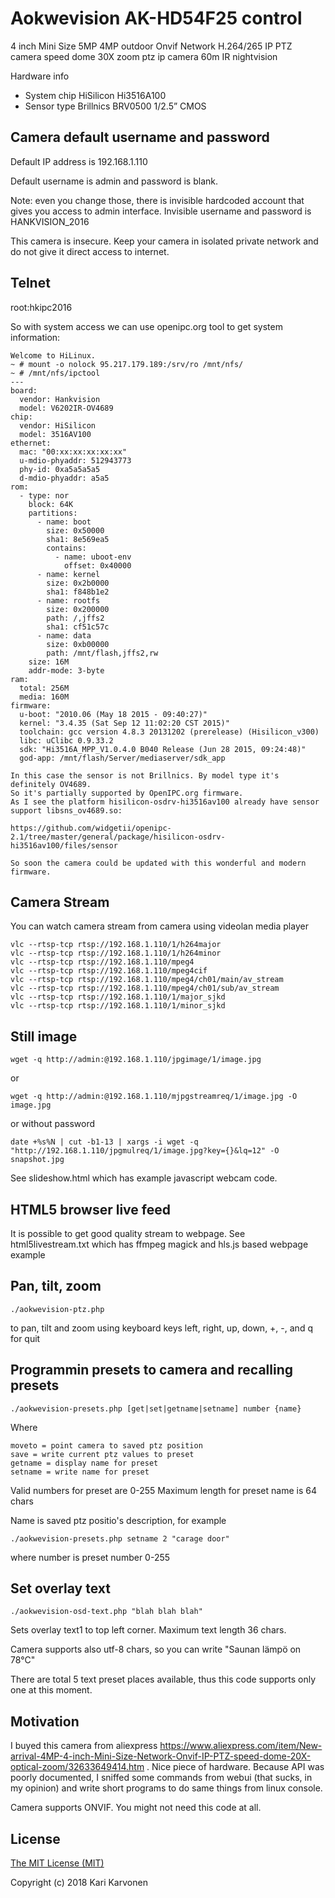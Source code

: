 # Aokwevision AK-HD54F25 control

4 inch Mini Size 5MP 4MP outdoor Onvif Network H.264/265 IP PTZ camera speed dome 30X zoom ptz ip camera 60m IR nightvision

Hardware info

* System chip HiSilicon Hi3516A100
* Sensor type Brillnics BRV0500 1/2.5” CMOS

## Camera default username and password

Default IP address is 192.168.1.110

Default username is admin and password is blank.

Note: even you change those, there is invisible hardcoded account that gives you access to admin interface. Invisible username and password is HANKVISION_2016

This camera is insecure. Keep your camera in isolated private network and do not give it direct access to internet.

## Telnet

root:hkipc2016

So with system access we can use openipc.org tool to get system information:


```
Welcome to HiLinux.
~ # mount -o nolock 95.217.179.189:/srv/ro /mnt/nfs/
~ # /mnt/nfs/ipctool 
---
board:
  vendor: Hankvision
  model: V6202IR-OV4689
chip:
  vendor: HiSilicon
  model: 3516AV100
ethernet:
  mac: "00:xx:xx:xx:xx:xx"
  u-mdio-phyaddr: 512943773
  phy-id: 0xa5a5a5a5
  d-mdio-phyaddr: a5a5
rom:
  - type: nor
    block: 64K
    partitions:
      - name: boot
        size: 0x50000
        sha1: 8e569ea5
        contains:
          - name: uboot-env
            offset: 0x40000
      - name: kernel
        size: 0x2b0000
        sha1: f848b1e2
      - name: rootfs
        size: 0x200000
        path: /,jffs2
        sha1: cf51c57c
      - name: data
        size: 0xb00000
        path: /mnt/flash,jffs2,rw
    size: 16M
    addr-mode: 3-byte
ram:
  total: 256M
  media: 160M
firmware:
  u-boot: "2010.06 (May 18 2015 - 09:40:27)"
  kernel: "3.4.35 (Sat Sep 12 11:02:20 CST 2015)"
  toolchain: gcc version 4.8.3 20131202 (prerelease) (Hisilicon_v300) 
  libc: uClibc 0.9.33.2
  sdk: "Hi3516A_MPP_V1.0.4.0 B040 Release (Jun 28 2015, 09:24:48)"
  god-app: /mnt/flash/Server/mediaserver/sdk_app

In this case the sensor is not Brillnics. By model type it's definitely OV4689.
So it's partially supported by OpenIPC.org firmware.
As I see the platform hisilicon-osdrv-hi3516av100 already have sensor support libsns_ov4689.so:

https://github.com/widgetii/openipc-2.1/tree/master/general/package/hisilicon-osdrv-hi3516av100/files/sensor

So soon the camera could be updated with this wonderful and modern firmware.

```

## Camera Stream

You can watch camera stream from camera using videolan media player

    vlc --rtsp-tcp rtsp://192.168.1.110/1/h264major
    vlc --rtsp-tcp rtsp://192.168.1.110/1/h264minor
    vlc --rtsp-tcp rtsp://192.168.1.110/mpeg4
    vlc --rtsp-tcp rtsp://192.168.1.110/mpeg4cif
    vlc --rtsp-tcp rtsp://192.168.1.110/mpeg4/ch01/main/av_stream
    vlc --rtsp-tcp rtsp://192.168.1.110/mpeg4/ch01/sub/av_stream
    vlc --rtsp-tcp rtsp://192.168.1.110/1/major_sjkd
    vlc --rtsp-tcp rtsp://192.168.1.110/1/minor_sjkd

## Still image
    
    wget -q http://admin:@192.168.1.110/jpgimage/1/image.jpg
    
or 

    wget -q http://admin:@192.168.1.110/mjpgstreamreq/1/image.jpg -O image.jpg
    
or without password
    
    date +%s%N | cut -b1-13 | xargs -i wget -q "http://192.168.1.110/jpgmulreq/1/image.jpg?key={}&lq=12" -O snapshot.jpg

See slideshow.html which has example javascript webcam code.

## HTML5 browser live feed

It is possible to get good quality stream to webpage. See html5livestream.txt which has ffmpeg magick and hls.js based webpage example

## Pan, tilt, zoom

    ./aokwevision-ptz.php
    
to pan, tilt and zoom using keyboard keys left, right, up, down, +, -, and q for quit

## Programmin presets to camera and recalling presets

    ./aokwevision-presets.php [get|set|getname|setname] number {name}

Where

    moveto = point camera to saved ptz position
    save = write current ptz values to preset
    getname = display name for preset
    setname = write name for preset

Valid numbers for preset are 0-255
Maximum length for preset name is 64 chars

Name is saved ptz positio's description, for example

    ./aokwevision-presets.php setname 2 "carage door"

where number is preset number 0-255

## Set overlay text

    ./aokwevision-osd-text.php "blah blah blah"

Sets overlay text1 to top left corner. Maximum text length 36 chars.

Camera supports also utf-8 chars, so you can write "Saunan lämpö on 78°C"

There are total 5 text preset places available, thus this code supports only one at this moment.

## Motivation

I buyed this camera from aliexpress https://www.aliexpress.com/item/New-arrival-4MP-4-inch-Mini-Size-Network-Onvif-IP-PTZ-speed-dome-20X-optical-zoom/32633649414.htm . Nice piece of hardware. Because API was poorly documented, I sniffed some commands from webui (that sucks, in my opinion) and write short programs to do same things from linux console. 

Camera supports ONVIF. You might not need this code at all.

## License

[The MIT License (MIT)](LICENSE)

Copyright (c) 2018 Kari Karvonen
